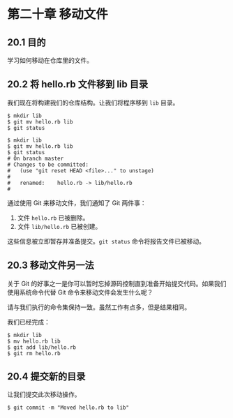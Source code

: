 # 第二十章 移动文件

## 20.1 目的

学习如何移动在仓库里的文件。

## 20.2 将 hello.rb 文件移到 lib 目录

我们现在将构建我们的仓库结构。让我们将程序移到 `lib` 目录。

```
$ mkdir lib
$ git mv hello.rb lib
$ git status
```

```
$ mkdir lib
$ git mv hello.rb lib
$ git status
# On branch master
# Changes to be committed:
#   (use "git reset HEAD <file>..." to unstage)
#
#   renamed:    hello.rb -> lib/hello.rb
#
```

通过使用 Git 来移动文件，我们通知了 Git 两件事：

1.  文件 `hello.rb` 已被删除。
2.  文件 `lib/hello.rb` 已被创建。

这些信息被立即暂存并准备提交。`git status` 命令将报告文件已被移动。

## 20.3 移动文件另一法

关于 Git 的好事之一是你可以暂时忘掉源码控制直到准备开始提交代码。如果我们使用系统命令代替 Git 命令来移动文件会发生什么呢？

请与我们执行的命令集保持一致。虽然工作有点多，但是结果相同。

我们已经完成：

```
$ mkdir lib
$ mv hello.rb lib
$ git add lib/hello.rb
$ git rm hello.rb
```

## 20.4 提交新的目录

让我们提交此次移动操作。

```
$ git commit -m "Moved hello.rb to lib"
```